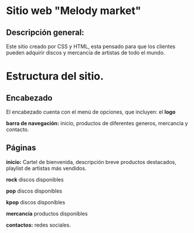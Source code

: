 
# Sitio web "Melody market"
## Descripción general:
Este sitio creado por CSS y HTML, esta pensado para que los clientes pueden adquirir discos y mercancía de artistas de todo el mundo. 
# Estructura del sitio.
## Encabezado
El encabezado cuenta con el menú de opciones, que incluyen: el **logo**

**barra de navegación:** inicio, productos de diferentes generos, mercancía y contacto.

## Páginas
**inicio:** Cartel de bienvenida, descripción breve productos destacados, playlist de artistas más vendidos. 

**rock** discos disponibles

**pop** discos disponibles

**kpop** discos disponibles

**mercancía** productos disponibles

**contactos:** redes sociales.
